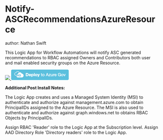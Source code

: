# Notify-ASCRecommendationsAzureResource
author: Nathan Swift

This Logic App for Workflow Automations will notify ASC generated recommendations to RBAC assigned Owners and Contributors both user and mail enabled security groups on the Azure Resource.

<a href="https://portal.azure.com/#create/Microsoft.Template/uri/https%3A%2F%2Fraw.githubusercontent.com%2FAzure%2FAzure-Security-Center%2Fmaster%2FRemediation%2520scripts%2FNotify%2520users%2520responsible%2520for%2520Azure%2520resource%2Fazuredeploy.json" target="_blank">
    <img src="https://aka.ms/deploytoazurebutton"/>
</a>
<a href="https://portal.azure.us/#create/Microsoft.Template/uri/https%3A%2F%2Fraw.githubusercontent.com%2FAzure%2FAzure-Security-Center%2Fmaster%2FRemediation%2520scripts%FNotify%2520users%2520responsible%2520for%2520Azure%2520resource%2Fazuredeploy.json" target="_blank">
<img src="https://raw.githubusercontent.com/Azure/azure-quickstart-templates/master/1-CONTRIBUTION-GUIDE/images/deploytoazuregov.png"/>
</a>

**Additional Post Install Notes:**

The Logic App creates and uses a Managed System Identity (MSI) to authenticate and authorize against management.azure.com to obtain PrincipalIDs assigned to the Azure Resource. The MSI is also used to authenticate and authorize against graph.windows.net to obtains RBAC Objects by PrincipalIDs. 

Assign RBAC 'Reader' role to the Logic App at the Subscription level.
Assign AAD Directory Role 'Directory readers' role to the Logic App.